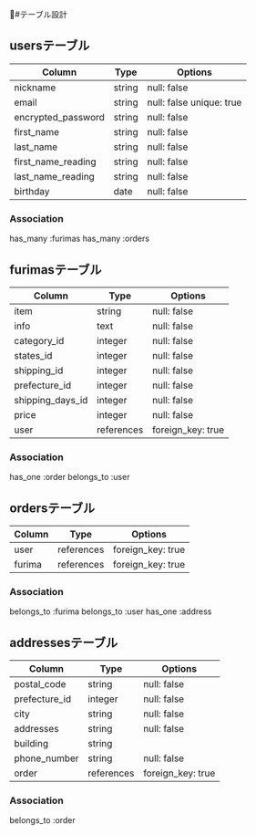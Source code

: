 #テーブル設計

## usersテーブル

|Column                |Type    |Options                  |
|----------------------|--------|-------------------------|
|nickname              |string  |null: false              |
|email                 |string  |null: false unique: true |
|encrypted_password    |string  |null: false              |
|first_name            |string  |null: false              |
|last_name             |string  |null: false              |
|first_name_reading    |string  |null: false              |
|last_name_reading     |string  |null: false              |
|birthday              |date    |null: false              |


### Association
has_many :furimas
has_many :orders


## furimasテーブル

|Column           |Type       |Options           |
|-----------------|-----------|------------------|
|item             |string     |null: false       |
|info             |text       |null: false       |
|category_id      |integer    |null: false       |
|states_id        |integer    |null: false       |
|shipping_id      |integer    |null: false       |
|prefecture_id    |integer    |null: false       |
|shipping_days_id |integer    |null: false       |
|price            |integer    |null: false       |
|user             |references |foreign_key: true |


### Association
has_one :order
belongs_to :user


## ordersテーブル

|Column |Type       |Options           |
|-------|-----------|------------------|
|user   |references |foreign_key: true |  
|furima |references |foreign_key: true |


### Association
belongs_to :furima
belongs_to :user
has_one :address

## addressesテーブル

|Column        |Type       |Options           |
|--------------|-----------|------------------|
|postal_code   |string     |null: false       |
|prefecture_id |integer    |null: false       |
|city          |string     |null: false       |
|addresses     |string     |null: false       |
|building      |string     |                  |
|phone_number  |string     |null: false       |
|order         |references |foreign_key: true |


### Association
belongs_to :order
